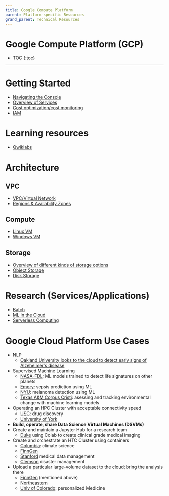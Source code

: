 ```yaml
---
title: Google Compute Platform
parent: Platform-specific Resources
grand_parent: Technical Resources
---
```


# Google Compute Platform (GCP)
* TOC
{:toc}
---

# Getting Started

- [Navigating the Console](https://cloud.google.com/cloud-console)
- [Overview of Services](https://cloud.google.com/docs/overview/cloud-platform-services)
- [Cost optimization/cost monitoring](https://cloud.google.com/cost-management)
- [IAM](https://cloud.google.com/iam/docs/overview)


# Learning resources

- [Qwiklabs](https://www.qwiklabs.com/)


# Architecture

## VPC

- [VPC/Virtual Network](https://cloud.google.com/vpc/docs)
- [Regions & Availability Zones](https://cloud.google.com/compute/docs/regions-zones)

## Compute

- [Linux VM](https://cloud.google.com/compute/docs/instances/create-start-instance)
- [Windows VM](https://cloud.google.com/compute/docs/quickstart-windows)

## Storage

- [Overview of different kinds of storage options](https://cloud.google.com/storage/docs)
- [Object Storage](https://cloud.google.com/storage/docs/quickstart-console)
- [Disk Storage](https://cloud.google.com/compute/docs/disks/performance)

# Research (Services/Applications)

- [Batch](https://cloud.google.com/kubernetes-engine/docs/concepts/batch)
- [ML in the Cloud](https://cloud.google.com/datalab/docs)
- [Serverless Computing](https://cloud.google.com/functions/docs/quickstart-console)

# Google Cloud Platform Use Cases

- NLP
  - [Oakland University looks to the cloud to detect early signs of Alzeheimer's disease](https://edu.google.com/why-google/case-studies/oakland-university-cloud-computing/?modal_active=none)
- Supervised Machine Learning
  - [NASA-FDL](https://cloud.google.com/nasa-fdl): ML models trained to detect life signatures on other planets
  - [Emory](https://edu.google.com/why-google/case-studies/emory-university-gcp/?modal_active=none): sepsis prediction using ML
  - [NYU](https://edu.google.com/why-google/case-studies/dermascan-gcp/?modal_active=none): melanoma detection using ML
  - [Texas A&M Corpus Cristi](https://edu.google.com/intl/en_ca/why-google/case-studies/tamucc-gcp/?modal_active=none): asessing and tracking environmental change with machine learning models
- Operating an HPC Cluster with acceptable connectivity speed
  - [USC](https://edu.google.com/why-google/case-studies/university-southern-california/?modal_active=none): drug discovery
  - [University of York](https://edu.google.com/why-google/case-studies/university-of-york-gcp/?modal_active=none)
- **Build, operate, share Data Science Virtual Machines (DSVMs)**
- Create and maintain a Jupyter Hub for a research team
  - [Duke](https://edu.google.com/why-google/case-studies/duke-university/?modal_active=none) using Colab to create clinical grade medical imaging
- Create and orchestrate an HTC Cluster using containers
  - [Columbia](https://edu.google.com/why-google/case-studies/columbia-university-gcp/?modal_active=none): climate science
  - [FinnGen](https://edu.google.com/why-google/case-studies/fimm-gcp/?modal_active=none)
  - [Stanford](https://cloud.google.com/customers/stanford-cni-and-vista-lab) medical data management 
  - [Clemson](https://cloud.google.com/blog/topics/hpc/clemson-experiment-uses-2-1-million-vcpus-on-google-cloud) disaster management
- Upload a particular large-volume dataset to the cloud; bring the analysis there
  - [FinnGen](https://edu.google.com/why-google/case-studies/fimm-gcp/?modal_active=none) (mentioned above)
  - [Northeastern](https://edu.google.com/why-google/case-studies/neu-gcp/?modal_active=none)
  - [Univ of Colorado](https://cloud.google.com/customers/colorado-center-for-personalized-medicine): personalized Medicine
